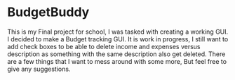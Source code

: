 # BudgetBuddy
This is my Final project for school, 
I was tasked with creating a working GUI.
I decided to make a Budget tracking GUI. 
It is work in progress, 
I still want to add check boxes to be able to delete income and expenses versus description as something with the same description also get deleted.
There are a few things that I want to mess around with some more, 
But feel free to give any suggestions.
